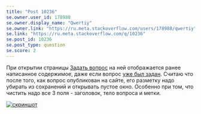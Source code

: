 ```yaml
---
title: "Post 10236"
se.owner.user_id: 178988
se.owner.display_name: "Qwertiy"
se.owner.link: "https://ru.meta.stackoverflow.com/users/178988/qwertiy"
se.link: "https://ru.meta.stackoverflow.com/q/10236"
se.post_id: 10236
se.post_type: question
se.score: 2
---
```

<p>При открытии страницы <a href="https://ru.stackoverflow.com/questions/ask">Задать вопрос</a> на ней отображается ранее написанное содержимое, даже если вопрос <a href="https://ru.stackoverflow.com/q/1093152/178988">уже был задан</a>. Считаю что после того, как вопрос опубликован на сайте, его разметку надо убирать из сохранений и открывать пустое окно. Особенно при том, что чистить надо все 3 поля - заголовок, тело вопроса и метки.</p>

<p><a href="https://i.stack.imgur.com/w3HzV.png" rel="nofollow noreferrer"><img src="https://i.stack.imgur.com/w3HzV.png" alt="скриншот"></a></p>
